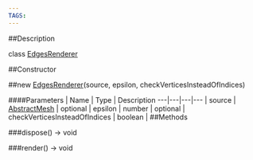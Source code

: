 ```yaml
---
TAGS:
---
```

##Description

class [EdgesRenderer](/classes/2.2/EdgesRenderer)



##Constructor

##new [EdgesRenderer](/classes/2.2/EdgesRenderer)(source, epsilon, checkVerticesInsteadOfIndices)



####Parameters
 | Name | Type | Description
---|---|---|---
 | source | [AbstractMesh](/classes/2.2/AbstractMesh) | 
optional | epsilon | number | 
optional | checkVerticesInsteadOfIndices | boolean | 
##Methods

###dispose() &rarr; void


###render() &rarr; void


